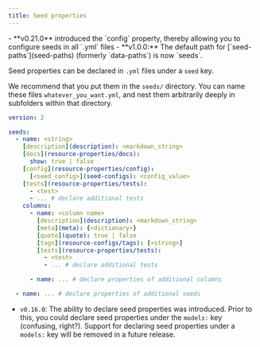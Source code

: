 ```yaml
---
title: Seed properties
---
```


<Changelog>
    - **v0.21.0** introduced the `config` property, thereby allowing you to configure seeds in all `.yml` files
    - **v1.0.0:** The default path for [`seed-paths`](seed-paths) (formerly `data-paths`) is now `seeds`.
</Changelog>

Seed properties can be declared in `.yml` files under a `seed` key.

We recommend that you put them in the `seeds/` directory. You can name these files `whatever_you_want.yml`, and nest them arbitrarily deeply in subfolders within that directory.

<File name='seeds/<filename>.yml'>

```yml
version: 2

seeds:
  - name: <string>
    [description](description): <markdown_string>
    [docs](resource-properties/docs):
      show: true | false
    [config](resource-properties/config):
      [<seed_config>](seed-configs): <config_value>
    [tests](resource-properties/tests):
      - <test>
      - ... # declare additional tests
    columns:
      - name: <column name>
        [description](description): <markdown_string>
        [meta](meta): {<dictionary>}
        [quote](quote): true | false
        [tags](resource-configs/tags): [<string>]
        [tests](resource-properties/tests):
          - <test>
          - ... # declare additional tests

      - name: ... # declare properties of additional columns

  - name: ... # declare properties of additional seeds
```
</File>

<Changelog>

* `v0.16.0`: The ability to declare seed properties was introduced. Prior to this, you could declare seed properties under the `models:` key (confusing, right?). Support for declaring seed properties under a `models:` key will be removed in a future release.

</Changelog>
